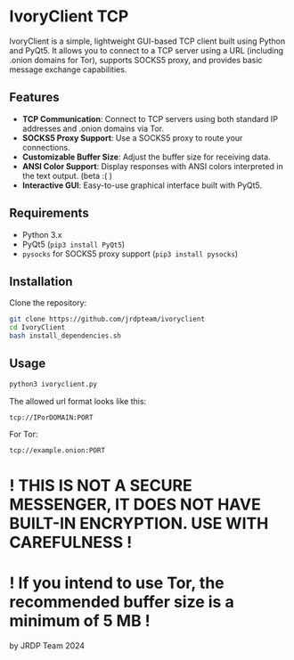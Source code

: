 # IvoryClient TCP

IvoryClient is a simple, lightweight GUI-based TCP client built using Python and PyQt5. It allows you to connect to a TCP server using a URL (including .onion domains for Tor), supports SOCKS5 proxy, and provides basic message exchange capabilities.

## Features
- **TCP Communication**: Connect to TCP servers using both standard IP addresses and .onion domains via Tor.
- **SOCKS5 Proxy Support**: Use a SOCKS5 proxy to route your connections.
- **Customizable Buffer Size**: Adjust the buffer size for receiving data.
- **ANSI Color Support**: Display responses with ANSI colors interpreted in the text output. (beta :( )
- **Interactive GUI**: Easy-to-use graphical interface built with PyQt5.

## Requirements
- Python 3.x
- PyQt5 (`pip3 install PyQt5`)
- `pysocks` for SOCKS5 proxy support (`pip3 install pysocks`)

## Installation

Clone the repository:

```bash
git clone https://github.com/jrdpteam/ivoryclient
cd IvoryClient
bash install_dependencies.sh
```

## Usage

```bash
python3 ivoryclient.py
```


The allowed url format looks like this:

    tcp://IPorDOMAIN:PORT


For Tor:

    tcp://example.onion:PORT


#   ! THIS IS NOT A SECURE MESSENGER, IT DOES NOT HAVE BUILT-IN ENCRYPTION. USE WITH CAREFULNESS !

#   ! If you intend to use Tor, the recommended buffer size is a minimum of 5 MB !





by JRDP Team 2024




